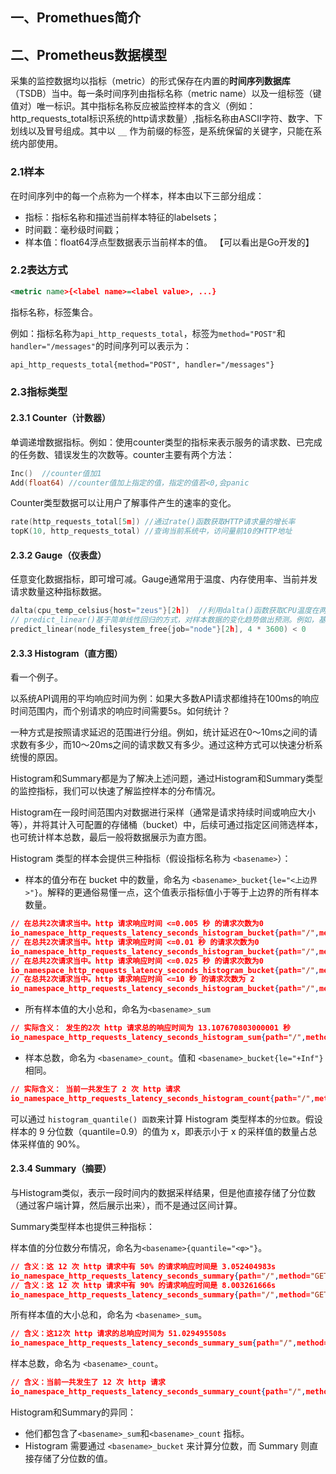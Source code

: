 ## 一、Promethues简介

## 二、Prometheus数据模型

采集的监控数据均以指标（metric）的形式保存在内置的**时间序列数据库**（TSDB）当中。每一条时间序列由指标名称（metric name）以及一组标签（键值对）唯一标识。其中指标名称反应被监控样本的含义（例如：http_requests_total标识系统的http请求数量）,指标名称由ASCII字符、数字、下划线以及冒号组成。其中以 `__` 作为前缀的标签，是系统保留的关键字，只能在系统内部使用。

### 2.1样本

在时间序列中的每一个点称为一个样本，样本由以下三部分组成：

- 指标：指标名称和描述当前样本特征的labelsets；
- 时间戳：毫秒级时间戳；
- 样本值：float64浮点型数据表示当前样本的值。  【可以看出是Go开发的】

### 2.2表达方式

```xml
<metric name>{<label name>=<label value>, ...}
```

指标名称，标签集合。

例如：指标名称为`api_http_requests_total`，标签为`method="POST"`和`handler="/messages"`的时间序列可以表示为：

```xml
api_http_requests_total{method="POST", handler="/messages"}
```

### 2.3指标类型

#### 2.3.1 Counter（计数器）

单调递增数据指标。例如：使用counter类型的指标来表示服务的请求数、已完成的任务数、错误发生的次数等。counter主要有两个方法：

```go
Inc()  //counter值加1
Add(float64) //counter值加上指定的值，指定的值若<0,会panic
```

Counter类型数据可以让用户了解事件产生的速率的变化。

```go
rate(http_requests_total[5m]) //通过rate()函数获取HTTP请求量的增长率
topK(10, http_requests_total) //查询当前系统中，访问量前10的HTTP地址
```

#### 2.3.2 Gauge（仪表盘）

任意变化数据指标，即可增可减。Gauge通常用于温度、内存使用率、当前并发请求数量这种指标数据。

```Go
dalta(cpu_temp_celsius{host="zeus"}[2h])  //利用dalta()函数获取CPU温度在两小时内的差异
// predict_linear()基于简单线性回归的方式，对样本数据的变化趋势做出预测。例如，基于 2 小时的样本数据，来预测主机可用磁盘空间在 4 个小时之后的剩余情况：
predict_linear(node_filesystem_free{job="node"}[2h], 4 * 3600) < 0
```

#### 2.3.3 Histogram（直方图）

看一个例子。

以系统API调用的平均响应时间为例：如果大多数API请求都维持在100ms的响应时间范围内，而个别请求的响应时间需要5s。如何统计？

一种方式是按照请求延迟的范围进行分组。例如，统计延迟在0～10ms之间的请求数有多少，而10～20ms之间的请求数又有多少。通过这种方式可以快速分析系统慢的原因。

Histogram和Summary都是为了解决上述问题，通过Histogram和Summary类型的监控指标，我们可以快速了解监控样本的分布情况。

Histogram在一段时间范围内对数据进行采样（通常是请求持续时间或响应大小等），并将其计入可配置的存储桶（bucket）中，后续可通过指定区间筛选样本，也可统计样本总数，最后一般将数据展示为直方图。

Histogram 类型的样本会提供三种指标（假设指标名称为 `<basename>`）：

- 样本的值分布在 bucket 中的数量，命名为 `<basename>_bucket{le="<上边界>"}`。解释的更通俗易懂一点，这个值表示指标值小于等于上边界的所有样本数量。

```json
// 在总共2次请求当中。http 请求响应时间 <=0.005 秒 的请求次数为0 
io_namespace_http_requests_latency_seconds_histogram_bucket{path="/",method="GET",code="200",le="0.005",} 0.0
// 在总共2次请求当中。http 请求响应时间 <=0.01 秒 的请求次数为0 
io_namespace_http_requests_latency_seconds_histogram_bucket{path="/",method="GET",code="200",le="0.01",} 0.0
// 在总共2次请求当中。http 请求响应时间 <=0.025 秒 的请求次数为0
io_namespace_http_requests_latency_seconds_histogram_bucket{path="/",method="GET",code="200",le="0.025",} 0.0 io_namespace_http_requests_latency_seconds_histogram_bucket{path="/",method="GET",code="200",le="0.05",} 0.0 io_namespace_http_requests_latency_seconds_histogram_bucket{path="/",method="GET",code="200",le="0.075",} 0.0 io_namespace_http_requests_latency_seconds_histogram_bucket{path="/",method="GET",code="200",le="0.1",} 0.0 io_namespace_http_requests_latency_seconds_histogram_bucket{path="/",method="GET",code="200",le="0.25",} 0.0 io_namespace_http_requests_latency_seconds_histogram_bucket{path="/",method="GET",code="200",le="0.5",} 0.0 io_namespace_http_requests_latency_seconds_histogram_bucket{path="/",method="GET",code="200",le="0.75",} 0.0 io_namespace_http_requests_latency_seconds_histogram_bucket{path="/",method="GET",code="200",le="1.0",} 0.0 io_namespace_http_requests_latency_seconds_histogram_bucket{path="/",method="GET",code="200",le="2.5",} 0.0 io_namespace_http_requests_latency_seconds_histogram_bucket{path="/",method="GET",code="200",le="5.0",} 0.0 io_namespace_http_requests_latency_seconds_histogram_bucket{path="/",method="GET",code="200",le="7.5",} 2.0
// 在总共2次请求当中。http 请求响应时间 <=10 秒 的请求次数为 2
io_namespace_http_requests_latency_seconds_histogram_bucket{path="/",method="GET",code="200",le="10.0",} 2.0 io_namespace_http_requests_latency_seconds_histogram_bucket{path="/",method="GET",code="200",le="+Inf",} 2.0
```

- 所有样本值的大小总和，命名为`<basename>_sum`

```json
// 实际含义： 发生的2次 http 请求总的响应时间为 13.107670803000001 秒
io_namespace_http_requests_latency_seconds_histogram_sum{path="/",method="GET",code="200",} 13.107670803000001
```

- 样本总数，命名为 `<basename>_count`。值和 `<basename>_bucket{le="+Inf"}` 相同。

```json
// 实际含义： 当前一共发生了 2 次 http 请求
io_namespace_http_requests_latency_seconds_histogram_count{path="/",method="GET",code="200",} 2.0
```

可以通过 `histogram_quantile() 函数`来计算 Histogram 类型样本的`分位数`。假设样本的 9 分位数（quantile=0.9）的值为 x，即表示小于 x 的采样值的数量占总体采样值的 90%。

#### 2.3.4 Summary（摘要）

与Histogram类似，表示一段时间内的数据采样结果，但是他直接存储了分位数（通过客户端计算，然后展示出来），而不是通过区间计算。

Summary类型样本也提供三种指标：

样本值的分位数分布情况，命名为`<basename>{quantile="<φ>"}`。

```json
// 含义：这 12 次 http 请求中有 50% 的请求响应时间是 3.052404983s  
io_namespace_http_requests_latency_seconds_summary{path="/",method="GET",code="200",quantile="0.5",} 3.052404983
// 含义：这 12 次 http 请求中有 90% 的请求响应时间是 8.003261666s 
io_namespace_http_requests_latency_seconds_summary{path="/",method="GET",code="200",quantile="0.9",} 8.003261666
```

所有样本值的大小总和，命名为 `<basename>_sum`。

```json
// 含义：这12次 http 请求的总响应时间为 51.029495508s 
io_namespace_http_requests_latency_seconds_summary_sum{path="/",method="GET",code="200",} 51.029495508
```

样本总数，命名为 `<basename>_count`。

```json
// 含义：当前一共发生了 12 次 http 请求
io_namespace_http_requests_latency_seconds_summary_count{path="/",method="GET",code="200",} 12.0
```

Histogram和Summary的异同：

- 他们都包含了`<basename>_sum`和`<basename>_count` 指标。
- Histogram 需要通过 `<basename>_bucket` 来计算分位数，而 Summary 则直接存储了分位数的值。

